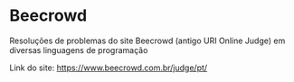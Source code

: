 # Beecrowd
 Resoluções de problemas do site Beecrowd (antigo URI Online Judge) em diversas linguagens de programação

 Link do site: https://www.beecrowd.com.br/judge/pt/
